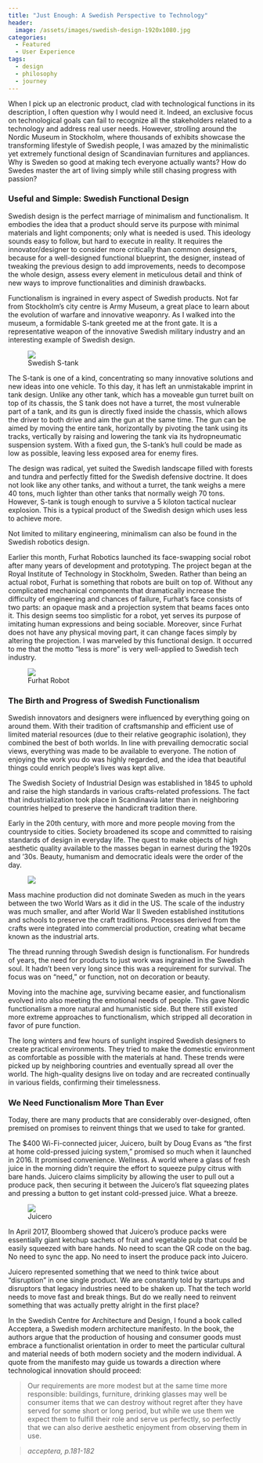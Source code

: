 ```yaml
---
title: "Just Enough: A Swedish Perspective to Technology"
header:
  image: /assets/images/swedish-design-1920x1080.jpg
categories:
  - Featured
  - User Experience
tags:
  - design
  - philosophy
  - journey
---
```


When I pick up an electronic product, clad with technological functions in its description, I often question why I would need it. Indeed, an exclusive focus on technological goals can fail to recognize all the stakeholders related to a technology and address real user needs. However, strolling around the Nordic Museum in Stockholm, where thousands of exhibits showcase the transforming lifestyle of Swedish people, I was amazed by the minimalistic yet extremely functional design of Scandinavian furnitures and appliances. Why is Sweden so good at making tech everyone actually wants? How do Swedes master the art of living simply while still chasing progress with passion?

### Useful and Simple: Swedish Functional Design

Swedish design is the perfect marriage of minimalism and functionalism. It embodies the idea that a product should serve its purpose with minimal materials and light components; only what is needed is used. This ideology sounds easy to follow, but hard to execute in reality. It requires the innovator/designer to consider more critically than common designers, because for a well-designed functional blueprint, the designer, instead of tweaking the previous design to add improvements, needs to decompose the whole design, assess every element in meticulous detail and think of new ways to improve functionalities and diminish drawbacks.

Functionalism is ingrained in every aspect of Swedish products. Not far from Stockholm’s city centre is Army Museum, a great place to learn about the evolution of warfare and innovative weaponry. As I walked into the museum, a formidable S-tank greeted me at the front gate. It is a representative weapon of the innovative Swedish military industry and an interesting example of  Swedish design.

<figure>
	<a href="/assets/images/s-tank.jpg"><img src="/assets/images/s-tank.jpg"></a>
	<figcaption>Swedish S-tank</figcaption>
</figure>

The S-tank is one of a kind, concentrating so many innovative solutions and new ideas into one vehicle. To this day, it has left an unmistakable imprint in tank design. Unlike any other tank, which has a moveable gun turret built on top of its chassis, the S tank does not have a turret, the most vulnerable part of a tank, and its gun is directly fixed inside the chassis, which allows the driver to both drive and aim the gun at the same time. The gun can be aimed by moving the entire tank, horizontally by pivoting the tank using its tracks, vertically by raising and lowering the tank via its hydropneumatic suspension system. With a fixed gun, the S-tank’s hull could be made as low as possible, leaving less exposed area for enemy fires.

The design was radical, yet suited the Swedish landscape filled with forests and tundra and perfectly fitted for the Swedish defensive doctrine. It does not look like any other tanks, and without a turret, the tank weighs a mere 40 tons, much lighter than other tanks that normally weigh 70 tons. However, S-tank is tough enough to survive a 5 kiloton tactical nuclear explosion. This is a typical product of the Swedish design which uses less to achieve more.

Not limited to military engineering, minimalism can also be found in the Swedish robotics design.

Earlier this month, Furhat Robotics launched its face-swapping social robot after many years of development and prototyping. The project began at the Royal Institute of Technology in Stockholm, Sweden. Rather than being an actual robot, Furhat is something that robots are built on top of. Without any complicated mechanical components that dramatically increase the difficulty of engineering and chances of failure, Furhat’s face consists of two parts: an opaque mask and a projection system that beams faces onto it. This design seems too simplistic for a robot, yet serves its purpose of imitating human expressions and being sociable. Moreover, since Furhat does not have any physical moving part, it can change faces simply by altering the projection.  I was marveled by this functional design. It occurred to me that the motto “less is more” is very well-applied to Swedish tech industry.

<figure>
	<a href="/assets/images/furhat-robotics.jpg"><img src="/assets/images/furhat-robotics.jpg"></a>
	<figcaption>Furhat Robot</figcaption>
</figure>

### The Birth and Progress of Swedish Functionalism

Swedish innovators and designers were influenced by everything going on around them. With their tradition of craftsmanship and efficient use of limited material resources (due to their relative geographic isolation), they combined the best of both worlds. In line with prevailing democratic social views, everything was made to be available to everyone. The notion of enjoying the work you do was highly regarded, and the idea that beautiful things could enrich people’s lives was kept alive.

The Swedish Society of Industrial Design was established in 1845 to uphold and raise the high standards in various crafts-related professions. The fact that industrialization took place in Scandinavia later than in neighboring countries helped to preserve the handicraft tradition there.

Early in the 20th century, with more and more people moving from the countryside to cities.  Society broadened its scope and committed to raising standards of design in everyday life. The quest to make objects of high aesthetic quality available to the masses began in earnest during the 1920s and ’30s. Beauty, humanism and democratic ideals were the order of the day.

<figure>
	<a href="/assets/images/swedish-home.jpg"><img src="/assets/images/swedish-home.jpg"></a>
</figure>

Mass machine production did not dominate Sweden as much in the years between the two World Wars as it did in the US. The scale of the industry was much smaller, and after World War II Sweden established institutions and schools to preserve the craft traditions. Processes derived from the crafts were integrated into commercial production, creating what became known as the industrial arts.

The thread running through Swedish design is functionalism. For hundreds of years, the need for products to just work was ingrained in the Swedish soul. It hadn’t been very long since this was a requirement for survival. The focus was on “need,” or function, not on decoration or beauty.

Moving into the machine age, surviving became easier, and functionalism evolved into also meeting the emotional needs of people. This gave Nordic functionalism a more natural and humanistic side. But there still existed more extreme approaches to functionalism, which stripped all decoration in favor of pure function.

The long winters and few hours of sunlight inspired Swedish designers to create practical environments. They tried to make the domestic environment as comfortable as possible with the materials at hand. These trends were picked up by neighboring countries and eventually spread all over the world. The high-quality designs live on today and are recreated continually in various fields, confirming their timelessness.

### We Need Functionalism More Than Ever

Today, there are many products that are considerably over-designed, often premised on promises to reinvent things that we used to take for granted.

The $400 Wi-Fi-connected juicer, Juicero, built by Doug Evans as “the first at home cold-pressed juicing system,” promised so much when it launched in 2016. It promised convenience. Wellness. A world where a glass of fresh juice in the morning didn’t require the effort to squeeze pulpy citrus with bare hands. Juicero claims simplicity by allowing the user to pull out a produce pack, then securing it between the Juicero’s flat squeezing plates and pressing a button to get instant cold-pressed juice. What a breeze.

<figure>
	<a href="/assets/images/juicero.jpg"><img src="/assets/images/juicero.jpg"></a>
	<figcaption>Juicero</figcaption>
</figure>

In April 2017, Bloomberg showed that Juicero’s produce packs were essentially giant ketchup sachets of fruit and vegetable pulp that could be easily squeezed with bare hands. No need to scan the QR code on the bag. No need to sync the app. No need to insert the produce pack into Juicero.

Juicero represented something that we need to think twice about “disruption” in one single product. We are constantly told by startups and disruptors that legacy industries need to be shaken up. That the tech world needs to move fast and break things. But do we really need to reinvent something that was actually pretty alright in the first place?

In the Swedish Centre for Architecture and Design, I found a book called Acceptera,  a Swedish modern architecture manifesto. In the book, the authors argue that the production of housing and consumer goods must embrace a functionalist orientation in order to meet the particular cultural and material needs of both modern society and the modern individual. A quote from the manifesto may guide us towards a direction where technological innovation should proceed:

> Our requirements are more modest but at the same time more responsible: buildings, furniture, drinking glasses may well be consumer items that we can destroy without regret after they have served for some short or long period, but while we use them we expect them to fulfill their role and serve us perfectly, so perfectly that we can also derive aesthetic enjoyment from observing them in use.

> <cite>acceptera, p.181-182</cite>